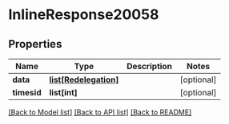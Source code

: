 # InlineResponse20058

## Properties
Name | Type | Description | Notes
------------ | ------------- | ------------- | -------------
**data** | [**list[Redelegation]**](Redelegation.md) |  | [optional] 
**timesid** | **list[int]** |  | [optional] 

[[Back to Model list]](../README.md#documentation-for-models) [[Back to API list]](../README.md#documentation-for-api-endpoints) [[Back to README]](../README.md)


